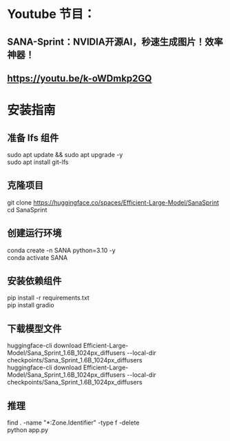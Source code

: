 # Youtube 节目：
## SANA-Sprint：NVIDIA开源AI，秒速生成图片！效率神器！
## https://youtu.be/k-oWDmkp2GQ

# 安装指南

## 准备 lfs 组件
sudo apt update && sudo apt upgrade -y  
sudo apt install git-lfs  

## 克隆项目
git clone https://huggingface.co/spaces/Efficient-Large-Model/SanaSprint  
cd SanaSprint  

## 创建运行环境
conda create -n SANA python=3.10 -y  
conda activate SANA  

## 安装依赖组件
pip install -r requirements.txt  
pip install gradio  

## 下载模型文件
huggingface-cli download Efficient-Large-Model/Sana_Sprint_1.6B_1024px_diffusers --local-dir checkpoints/Sana_Sprint_1.6B_1024px_diffusers  
huggingface-cli download Efficient-Large-Model/Sana_Sprint_1.6B_1024px_diffusers --local-dir checkpoints/Sana_Sprint_1.6B_1024px_diffusers  

## 推理
find . -name "*:Zone.Identifier" -type f -delete       
python app.py  


 
















